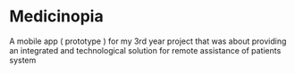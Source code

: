 # Medicinopia
A mobile app ( prototype ) for my 3rd year project that was about providing an integrated and technological solution for remote assistance of patients system
